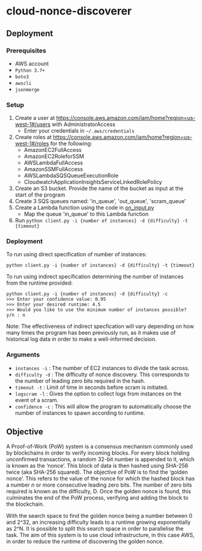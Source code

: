 # cloud-nonce-discoverer

## Deployment

### Prerequisites

-  AWS account
- `Python 3.7+`
- `boto3`
- `awscli`
- `jsonmerge`

### Setup

1. Create a user at https://console.aws.amazon.com/iam/home?region=us-west-1#/users with AdministratorAccess
    - Enter your credentials in `~/.aws/credentials`
2. Create roles at https://console.aws.amazon.com/iam/home?region=us-west-1#/roles for the following:
    - AmazonEC2FullAccess
    - AmazonEC2RoleforSSM
    - AWSLambdaFullAccess
    - AmazonSSMFullAccess
    - AWSLambdaSQSQueueExecutionRole
    - CloudwatchApplicationInsightsServiceLinkedRolePolicy
3. Create an S3 bucket. Provide the name of the bucket as input at the start of the program
4. Create 3 SQS queues named: 'in_queue', 'out_queue', 'scram_queue'
5. Create a Lambda function using the code in [on_input.py](./lambda/run_script.py)
    - Map the queue 'in_queue' to this Lambda function
6. Run `python client.py -i {number of instances} -d {difficulty} -t {timeout}`

### Deployment

To run using direct specification of number of instances:

```
python client.py -i {number of instances} -d {difficulty} -t {timeout}
```

To run using indirect specification determining the number of instances from the runtime provided:

```
python client.py -i {number of instances} -d {difficulty} -c
>>> Enter your confidence value: 0.95
>>> Enter your desired runtime: 4.5
>>> Would you like to use the minimum number of instances possible? y/n : n
```

Note: The effectiveness of indirect specfication will vary depending on how many times the program has been previously run, as it makes use of historical log data in order to make a well-informed decision.

### Arguments

- `instances -i`  : The number of EC2 instances to divide the task across.
- `difficulty -d` : The difficulty of nonce discovery. This corresponds to the number of leading zero bits required in the hash.
- `timeout -t`    : Limit of time in seconds before scram is initiated.
- `logscram -l`   : Gives the option to collect logs from instances on the event of a scram.
- `confidence -c` : This will allow the program to automatically choose the number of instances to spawn according to runtime.


## Objective

A Proof-of-Work (PoW) system is a consensus mechanism commonly used by blockchains in order to verify incoming blocks. For every  block holding unconfirmed transactions, a random 32-bit number is appended to it, which is known as the ‘nonce’. This block of data is then hashed using SHA-256 twice (aka SHA-256 squared). The objective of PoW is to find the ‘golden nonce’. This refers to the value of the nonce for which the hashed block has a number *n* or more consecutive leading zero bits. The number of zero bits required is known as the difficulty, D. Once the golden nonce is found, this culminates the end of the PoW process, verifying and adding the block to the blockchain. 

With the search space to find the golden nonce being a number between 0 and 2^32, an increasing difficulty leads to a runtime growing exponentially as 2^N. It is possible to split this search space in order to parallelise the task. The aim of this system is to use cloud infrastructure, in this case AWS, in order to reduce the runtime of discovering the golden nonce.


